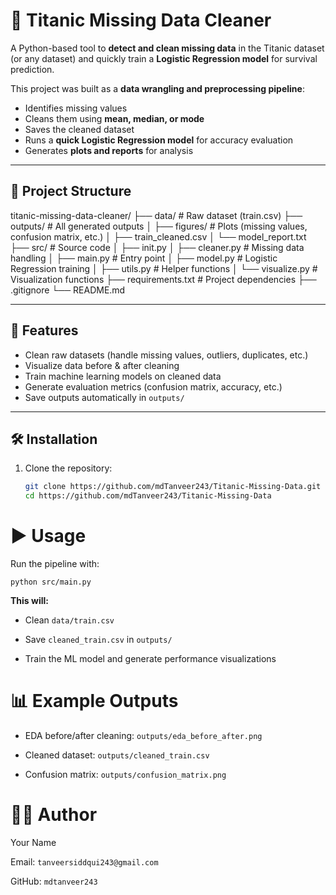 # 🚢 Titanic Missing Data Cleaner  

A Python-based tool to **detect and clean missing data** in the Titanic dataset (or any dataset) and quickly train a **Logistic Regression model** for survival prediction.  

This project was built as a **data wrangling and preprocessing pipeline**:  
- Identifies missing values  
- Cleans them using **mean, median, or mode**  
- Saves the cleaned dataset  
- Runs a **quick Logistic Regression model** for accuracy evaluation  
- Generates **plots and reports** for analysis  

---

## 📂 Project Structure

titanic-missing-data-cleaner/
├── data/ # Raw dataset (train.csv)
├── outputs/ # All generated outputs
│ ├── figures/ # Plots (missing values, confusion matrix, etc.)
│ ├── train_cleaned.csv
│ └── model_report.txt
├── src/ # Source code
│ ├── init.py
│ ├── cleaner.py # Missing data handling
│ ├── main.py # Entry point
│ ├── model.py # Logistic Regression training
│ ├── utils.py # Helper functions
│ └── visualize.py # Visualization functions
├── requirements.txt # Project dependencies
├── .gitignore
└── README.md


---

## 🚀 Features  

- Clean raw datasets (handle missing values, outliers, duplicates, etc.)  
- Visualize data before & after cleaning  
- Train machine learning models on cleaned data  
- Generate evaluation metrics (confusion matrix, accuracy, etc.)  
- Save outputs automatically in `outputs/`  

---

## 🛠 Installation  

1. Clone the repository:  
   ```bash
   git clone https://github.com/mdTanveer243/Titanic-Missing-Data.git
   cd https://github.com/mdTanveer243/Titanic-Missing-Data


# ▶️ Usage

Run the pipeline with:

`python src/main.py`


**This will:**

- Clean `data/train.csv`

- Save `cleaned_train.csv` in `outputs/`

- Train the ML model and generate performance visualizations

# 📊 Example Outputs

- EDA before/after cleaning: `outputs/eda_before_after.png`

- Cleaned dataset: `outputs/cleaned_train.csv`

- Confusion matrix: `outputs/confusion_matrix.png`



# 👨‍💻 Author

Your Name

Email: `tanveersiddqui243@gmail.com`

GitHub: `mdtanveer243`
